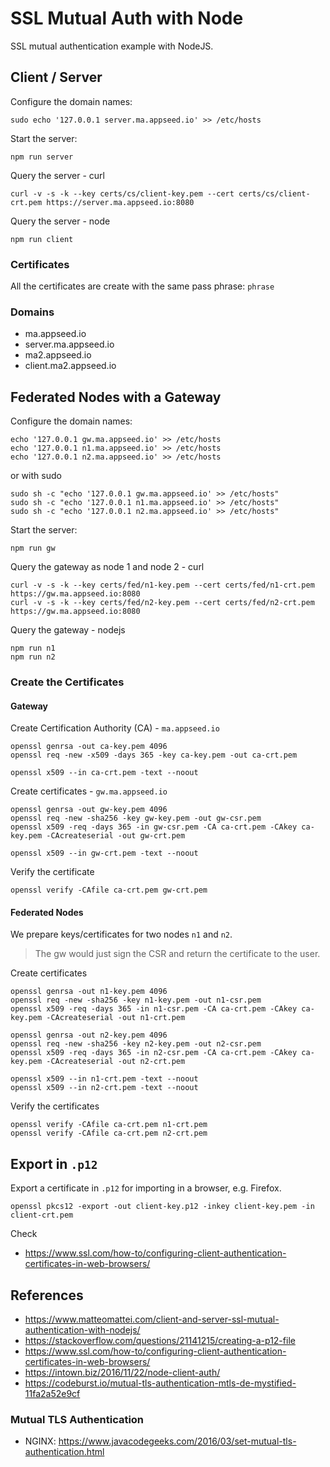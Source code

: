 
# SSL Mutual Auth with Node
SSL mutual authentication example with NodeJS.

## Client / Server
Configure the domain names:
```
sudo echo '127.0.0.1 server.ma.appseed.io' >> /etc/hosts
```

Start the server:
```
npm run server
``` 


Query the server - curl
```
curl -v -s -k --key certs/cs/client-key.pem --cert certs/cs/client-crt.pem https://server.ma.appseed.io:8080
```

Query the server - node
```
npm run client
```

### Certificates
All the certificates are create with the same pass phrase: `phrase`

### Domains
* ma.appseed.io
* server.ma.appseed.io
* ma2.appseed.io
* client.ma2.appseed.io

## Federated Nodes with a Gateway
Configure the domain names:
```
echo '127.0.0.1 gw.ma.appseed.io' >> /etc/hosts
echo '127.0.0.1 n1.ma.appseed.io' >> /etc/hosts
echo '127.0.0.1 n2.ma.appseed.io' >> /etc/hosts
```
or with sudo
```
sudo sh -c "echo '127.0.0.1 gw.ma.appseed.io' >> /etc/hosts"
sudo sh -c "echo '127.0.0.1 n1.ma.appseed.io' >> /etc/hosts"
sudo sh -c "echo '127.0.0.1 n2.ma.appseed.io' >> /etc/hosts"
```

Start the server:
```
npm run gw
```

Query the gateway as node 1 and node 2 - curl
```
curl -v -s -k --key certs/fed/n1-key.pem --cert certs/fed/n1-crt.pem https://gw.ma.appseed.io:8080
curl -v -s -k --key certs/fed/n2-key.pem --cert certs/fed/n2-crt.pem https://gw.ma.appseed.io:8080
```

Query the gateway - nodejs
```
npm run n1
npm run n2
```


### Create the Certificates
#### Gateway 
Create Certification Authority (CA) - `ma.appseed.io`
```
openssl genrsa -out ca-key.pem 4096
openssl req -new -x509 -days 365 -key ca-key.pem -out ca-crt.pem

openssl x509 --in ca-crt.pem -text --noout
```

Create certificates - `gw.ma.appseed.io`
```
openssl genrsa -out gw-key.pem 4096
openssl req -new -sha256 -key gw-key.pem -out gw-csr.pem
openssl x509 -req -days 365 -in gw-csr.pem -CA ca-crt.pem -CAkey ca-key.pem -CAcreateserial -out gw-crt.pem

openssl x509 --in gw-crt.pem -text --noout
```
Verify the certificate
```
openssl verify -CAfile ca-crt.pem gw-crt.pem
```

#### Federated Nodes 
We prepare keys/certificates for two nodes `n1` and `n2`.

> The gw would just sign the CSR and return the certificate to the user.

Create certificates
```
openssl genrsa -out n1-key.pem 4096
openssl req -new -sha256 -key n1-key.pem -out n1-csr.pem
openssl x509 -req -days 365 -in n1-csr.pem -CA ca-crt.pem -CAkey ca-key.pem -CAcreateserial -out n1-crt.pem

openssl genrsa -out n2-key.pem 4096
openssl req -new -sha256 -key n2-key.pem -out n2-csr.pem
openssl x509 -req -days 365 -in n2-csr.pem -CA ca-crt.pem -CAkey ca-key.pem -CAcreateserial -out n2-crt.pem

openssl x509 --in n1-crt.pem -text --noout
openssl x509 --in n2-crt.pem -text --noout
```

Verify the certificates
```
openssl verify -CAfile ca-crt.pem n1-crt.pem
openssl verify -CAfile ca-crt.pem n2-crt.pem
```

## Export in `.p12` 
Export a certificate in `.p12` for importing in a browser, e.g. Firefox.
```
openssl pkcs12 -export -out client-key.p12 -inkey client-key.pem -in client-crt.pem
```
Check 
*  https://www.ssl.com/how-to/configuring-client-authentication-certificates-in-web-browsers/

## References
* https://www.matteomattei.com/client-and-server-ssl-mutual-authentication-with-nodejs/
* https://stackoverflow.com/questions/21141215/creating-a-p12-file
* https://www.ssl.com/how-to/configuring-client-authentication-certificates-in-web-browsers/
* https://intown.biz/2016/11/22/node-client-auth/
* https://codeburst.io/mutual-tls-authentication-mtls-de-mystified-11fa2a52e9cf

### Mutual TLS Authentication
* NGINX: https://www.javacodegeeks.com/2016/03/set-mutual-tls-authentication.html